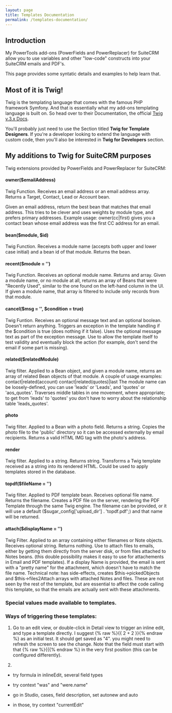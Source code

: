 ```yaml
---
layout: page
title: Templates Documentation
permalink: /templates-documentation/
---
```


## Introduction

My PowerTools add-ons (PowerFields and PowerReplacer) for SuiteCRM allow you to use variables and other "low-code" constructs into 
your SuiteCRM emails and PDF's.

This page provides some syntatic details and examples to help learn that.

## Most of it is Twig!

Twig is the templating language that comes with the famous PHP framework Symfony. And that is essentially what my add-ons templating 
language is built on. So head over to their Documentation, the official [Twig v.3.x Docs](https://twig.symfony.com/doc/3.x/).

You'll probably just need to use the Section titled **Twig for Template Designers**. If you're a developer looking to extend the 
language with custom code, then you'll also be interested in **Twig for Developers** section.

## My additions to Twig for SuiteCRM purposes

Twig extensions provided by PowerFields and PowerReplacer for SuiteCRM:

#### owner($emailAddress)
Twig Function. Receives an email address or an email address array. Returns a Target, Contact, Lead or Account bean.

Given an email address, return the best bean that matches that email address. 
This tries to be clever and uses weights by module type, and prefers primary addresses. 
Example usage: owner(cc|first) gives you a contact bean whose email address was the first CC address for an email.

#### bean($module, $id)
 Twig Function. Receives a module name (accepts both upper and lower case initial) and a bean id of that module. Returns the bean.

#### recent($module = '')
 Twig Function. Receives an optional module name. Returns and array.
 Given a module name, or no module at all, returns an array of Beans that were "Recently Used", similar to the one found on the left-hand column in the UI. If given a module name, that array is filtered to include only records from that module.
 
#### cancel($msg = '', $condition = true)
 Twig Funtion. Receives an optional message text and an optional boolean. Doesn't return anything.
 Triggers an exception in the template handling if the $condition is true (does nothing if it false). Uses the optional message text as part of the exception message. Use to allow the template itself to test validity and eventually block the action (for example, don't send the email if some part is missing).

#### related($relatedModule)
 Twig filter. Applied to a Bean object, and given a module name, returns an array of related Bean objects of that module.
 A couple of usage examples: contact|related(account)  contact|related(quotes)|last
 The module name can be loosely-defined, you can use 'leads' or 'Leads', and 'quotes' or 'aos_quotes'.
 Traverses middle tables in one movement, where appropriate; to get from 'leads' to 'quotes' you don't have to worry about the relationship table 'leads_quotes'. 
 
#### photo
 Twig filter. Applied to a Bean with a photo field. Returns a string.
 Copies the photo file to the 'public' directory so it can be accessed externally by email recipients. Returns a valid HTML IMG tag with the photo's address.
 
#### render
 Twig filter. Applied to a string. Returns string.
 Transforms a Twig template received as a string into its rendered HTML. Could be used to apply templates stored in the database.

#### topdf($fileName = '')
 Twig filter. Applied to PDF template bean. Receives optional file name. Returns the filename.
 Creates a PDF file on the server, rendering the PDF Template through the same Twig engine.
 The filename can be provided, or it will use a default ($sugar_config['upload_dir'] . 'topdf.pdf';) and that name will be returned.
 
#### attach($displayName = '') 
 Twig Filter. Applied to an array containing either filenames or Note objects. Receives optional string. Returns nothing.
 Use to attach files to emails, either by getting them directly from the server disk, or from files attached to Notes beans.
 (this double possibility makes it easy to use for attachements in Email and PDF templates).
 If a display Name is provided, the email is sent with a "pretty name" for the attachment, which doesn't have to match the file name.
 Technical note: has side-effects, creates $this->pickedObjects and $this->files2Attach arrays with attached Notes and files. These are not seen by the rest of the template, but are essential to affect the code calling this template, so that the emails are actually sent with these attachments.

### Special values made available to templates. 

### Ways of triggering these templates:

1. Go to an edit view, or double-click in Detail view to trigger an inline edit, and type a template directly. 
I suggest {% raw %}{{ 2 + 2 }}{% endraw %} as an initial test. It should get saved as "4". you might need to 
refresh the screen to see the change. Note that the field must start with that {% raw %}{{{% endraw %} in the very first position 
(this can be configured differently).

2. 



- try formula in inlineEdit, several field types

- try context "was" and "were.name"

- go in Studio, cases, field description, set autonew and auto

- in those, try context "currentEdit"

